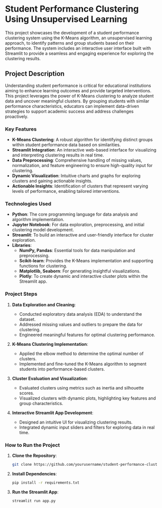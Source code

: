 # Student Performance Clustering Using Unsupervised Learning

This project showcases the development of a student performance clustering system using the K-Means algorithm, an unsupervised learning approach, to identify patterns and group students based on their performance. The system includes an interactive user interface built with Streamlit to provide a seamless and engaging experience for exploring the clustering results.

## Project Description

Understanding student performance is critical for educational institutions aiming to enhance learning outcomes and provide targeted interventions. This project leverages the power of K-Means clustering to analyze student data and uncover meaningful clusters. By grouping students with similar performance characteristics, educators can implement data-driven strategies to support academic success and address challenges proactively.

### Key Features

- **K-Means Clustering**: A robust algorithm for identifying distinct groups within student performance data based on similarities.
- **Streamlit Integration**: An interactive web-based interface for visualizing and interpreting clustering results in real time.
- **Data Preprocessing**: Comprehensive handling of missing values, normalization, and feature engineering to ensure high-quality input for clustering.
- **Dynamic Visualization**: Intuitive charts and graphs for exploring clusters and gaining actionable insights.
- **Actionable Insights**: Identification of clusters that represent varying levels of performance, enabling tailored interventions.

### Technologies Used

- **Python**: The core programming language for data analysis and algorithm implementation.
- **Jupyter Notebook**: For data exploration, preprocessing, and initial clustering model development.
- **Streamlit**: To build an interactive and user-friendly interface for cluster exploration.
- **Libraries**:
  - **NumPy, Pandas**: Essential tools for data manipulation and preprocessing.
  - **Scikit-learn**: Provides the K-Means implementation and supporting functions for clustering.
  - **Matplotlib, Seaborn**: For generating insightful visualizations.
  - **Plotly**: To create dynamic and interactive cluster plots within the Streamlit app.

### Project Steps

1. **Data Exploration and Cleaning**:
   - Conducted exploratory data analysis (EDA) to understand the dataset.
   - Addressed missing values and outliers to prepare the data for clustering.
   - Engineered meaningful features for optimal clustering performance.

2. **K-Means Clustering Implementation**:
   - Applied the elbow method to determine the optimal number of clusters.
   - Implemented and fine-tuned the K-Means algorithm to segment students into performance-based clusters.

3. **Cluster Evaluation and Visualization**:
   - Evaluated clusters using metrics such as inertia and silhouette scores.
   - Visualized clusters with dynamic plots, highlighting key features and group characteristics.

4. **Interactive Streamlit App Development**:
   - Designed an intuitive UI for visualizing clustering results.
   - Integrated dynamic input sliders and filters for exploring data in real time.

### How to Run the Project

1. **Clone the Repository**:
   ```bash
   git clone https://github.com/yourusername/student-performance-clustering.git
   
2. **Install Dependencies**:
   ```bash
   pip install -r requirements.txt

3. **Run the Streamlit App**:
   ```bash
   streamlit run app.py
